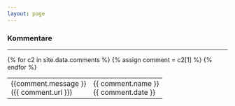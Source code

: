 ```yaml
---
layout: page
---
```

### Kommentare

<hr/>

<table id="commentsTable">
  {% for c2 in site.data.comments %}
    {% assign comment = c2[1] %}
    <tr id="comment_{{ comment.url }}" >
      <td>
        {{comment.message }}
        <br/>
        ({{ comment.url }})
      </td>
      <td>
        {{ comment.name }}
        <br/>
        {{ comment.date }}
      </td>
    </tr>
  {% endfor %}
</table>

<script>

// Filter for pageURL with `?q=/git-buch/`

function filterComments() {

  var searchParams, filter, tr, td, i;

  searchParams = new URL(document.location).searchParams;
  filter = searchParams && searchParams.get("q") ? "comment_"+searchParams.get("q") : null;

  tr = document.getElementById("commentsTable").getElementsByTagName("tr");

  for (i = 0; i < tr.length; i++)
      tr[i].style.display = (filter == null) || (tr[i].id == filter) ?  "" : "none";
}

filterComments();
</script>
